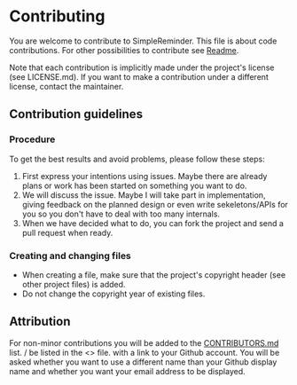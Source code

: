 # Contributing

You are welcome to contribute to SimpleReminder. This file is about code contributions. For other possibilities to contribute see [Readme](README.md#contributing).

Note that each contribution is implicitly made under the project's license (see LICENSE.md). If you want to make a contribution under a different license, contact the maintainer.

## Contribution guidelines

### Procedure

To get the best results and avoid problems, please follow these steps:
1. First express your intentions using issues. Maybe there are already plans or work has been started on something you want to do.
2. We will discuss the issue. Maybe I will take part in implementation, giving feedback on the planned design or even write sekeletons/APIs for you so you don't have to deal with too many internals.
3. When we have decided what to do, you can fork the project and send a pull request when ready.

### Creating and changing files

- When creating a file, make sure that the project's copyright header (see other project files) is added.
- Do not change the copyright year of existing files.

## Attribution ##
For non-minor contributions you will be added to the [CONTRIBUTORS.md](CONTRIBUTORS.md) list.
/ be listed in the <> file.
with a link to your Github account.
You will be asked whether you want to use a different name than your Github display name and whether you want your email address to be displayed.
